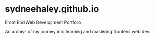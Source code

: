 # sydneehaley.github.io
Front End Web Development Portfolio 

An archive of my journey into learning and mastering frontend web dev.
